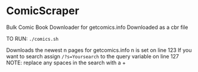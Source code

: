 # ComicScraper

Bulk Comic Book Downloader for getcomics.info
Downloaded as a cbr file

TO RUN:
`./comics.sh`

Downloads the newest n pages for getcomics.info
n is set on line 123
If you want to search assign `/?s=Yoursearch` to the query variable on line 127 
NOTE: replace any spaces in the search with a +

